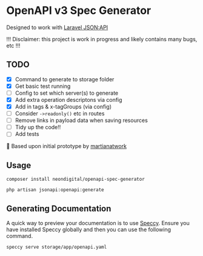 # OpenAPI v3 Spec Generator

Designed to work with [Laravel JSON:API](https://laraveljsonapi.io/)

!!! Disclaimer: this project is work in progress and likely contains many bugs, etc !!!

## TODO

- [x] Command to generate to storage folder
- [x] Get basic test running
- [ ] Config to set which server(s) to generate
- [x] Add extra operation descriptons via config
- [x] Add in tags & x-tagGroups (via config)
- [ ] Consider `->readonly()` etc in routes
- [ ] Remove links in payload data when saving resources
- [ ] Tidy up the code!!
- [ ] Add tests

🙏 Based upon initial prototype by [martianatwork](https://github.com/martianatwork)

## Usage

```
composer install neondigital/openapi-spec-generator
```

```
php artisan jsonapi:openapi:generate
```

## Generating Documentation

A quick way to preview your documentation is to use [Speccy](https://speccy.io/).
Ensure you have installed Speccy globally and then you can use the following command.

```
speccy serve storage/app/openapi.yaml
```


